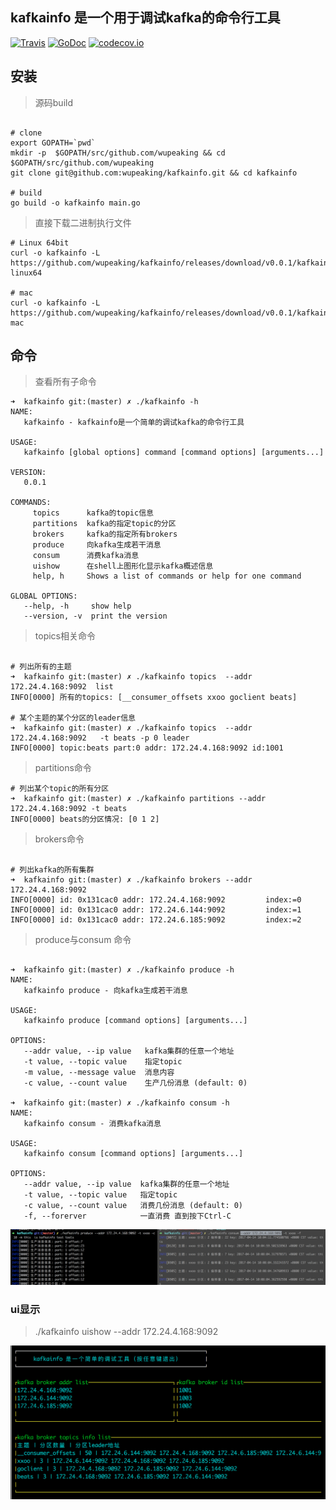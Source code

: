 ## kafkainfo 是一个用于调试kafka的命令行工具

[![Travis](https://travis-ci.org/wupeaking/kafkainfo.svg?branch=master)](https://travis-ci.org/wupeaking/kafkainfo)
[![GoDoc](https://godoc.org/github.com/wupeaking/kafkainfo?status.svg)](https://godoc.org/github.com/wupeaking/kafkainfo)
[![codecov.io](https://codecov.io/gh/wupeaking/kafkainfo/coverage.svg?branch=master)](https://codecov.io/gh/wupeaking/kafkainfo?branch=master)

## 安装


> 源码build

```shell

# clone
export GOPATH=`pwd`
mkdir -p  $GOPATH/src/github.com/wupeaking && cd $GOPATH/src/github.com/wupeaking
git clone git@github.com:wupeaking/kafkainfo.git && cd kafkainfo

# build
go build -o kafkainfo main.go

```

> 直接下载二进制执行文件

```shell
# Linux 64bit
curl -o kafkainfo -L https://github.com/wupeaking/kafkainfo/releases/download/v0.0.1/kafkainfo-linux64

# mac
curl -o kafkainfo -L https://github.com/wupeaking/kafkainfo/releases/download/v0.0.1/kafkainfo-mac
```


## 命令


> 查看所有子命令

```shell
➜  kafkainfo git:(master) ✗ ./kafkainfo -h
NAME:
   kafkainfo - kafkainfo是一个简单的调试kafka的命令行工具

USAGE:
   kafkainfo [global options] command [command options] [arguments...]

VERSION:
   0.0.1

COMMANDS:
     topics      kafka的topic信息
     partitions  kafka的指定topic的分区
     brokers     kafka的指定所有brokers
     produce     向kafka生成若干消息
     consum      消费kafka消息
     uishow      在shell上图形化显示kafka概述信息
     help, h     Shows a list of commands or help for one command

GLOBAL OPTIONS:
   --help, -h     show help
   --version, -v  print the version
```


> topics相关命令

```shell

# 列出所有的主题
➜  kafkainfo git:(master) ✗ ./kafkainfo topics  --addr 172.24.4.168:9092  list
INFO[0000] 所有的topics: [__consumer_offsets xxoo goclient beats]

# 某个主题的某个分区的leader信息
➜  kafkainfo git:(master) ✗ ./kafkainfo topics  --addr 172.24.4.168:9092   -t beats -p 0 leader
INFO[0000] topic:beats part:0 addr: 172.24.4.168:9092 id:1001
```


> partitions命令

```shell
# 列出某个topic的所有分区
➜  kafkainfo git:(master) ✗ ./kafkainfo partitions --addr 172.24.4.168:9092 -t beats
INFO[0000] beats的分区情况: [0 1 2]
```

> brokers命令

```shell

# 列出kafka的所有集群
➜  kafkainfo git:(master) ✗ ./kafkainfo brokers --addr 172.24.4.168:9092
INFO[0000] id: 0x131cac0 addr: 172.24.4.168:9092         index:=0
INFO[0000] id: 0x131cac0 addr: 172.24.6.144:9092         index:=1
INFO[0000] id: 0x131cac0 addr: 172.24.6.185:9092         index:=2
```

> produce与consum 命令

```shell

➜  kafkainfo git:(master) ✗ ./kafkainfo produce -h
NAME:
   kafkainfo produce - 向kafka生成若干消息

USAGE:
   kafkainfo produce [command options] [arguments...]

OPTIONS:
   --addr value, --ip value   kafka集群的任意一个地址
   -t value, --topic value    指定topic
   -m value, --message value  消息内容
   -c value, --count value    生产几份消息 (default: 0)

➜  kafkainfo git:(master) ✗ ./kafkainfo consum -h
NAME:
   kafkainfo consum - 消费kafka消息

USAGE:
   kafkainfo consum [command options] [arguments...]

OPTIONS:
   --addr value, --ip value  kafka集群的任意一个地址
   -t value, --topic value   指定topic
   -c value, --count value   消费几份消息 (default: 0)
   -f, --forerver            一直消费 直到按下Ctrl-C
```
![produce-consum](./doc/producs-consum.png)


### ui显示


> ./kafkainfo uishow --addr 172.24.4.168:9092

![uishow](./doc/uishow.png)


